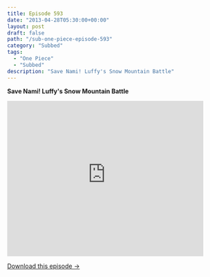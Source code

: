 ```yaml
---
title: Episode 593
date: "2013-04-28T05:30:00+00:00"
layout: post
draft: false
path: "/sub-one-piece-episode-593"
category: "Subbed"
tags:
  - "One Piece"
  - "Subbed"
description: "Save Nami! Luffy's Snow Mountain Battle"
---
```


**Save Nami! Luffy's Snow Mountain Battle**

<iframe width="640" height="360" src="https://www.rapidvideo.com/e/G6FRPFNNJD" frameborder="0" marginwidth=0 marginheight=0 scrolling=no allowfullscreen style="max-width:90%;"></iframe>

<a href="http://ouo.io/qs/eCodkFEQ?s=https://www.rapidvideo.com/d/G6FRPFNNJD" class="styled_a">Download this episode →</a>

